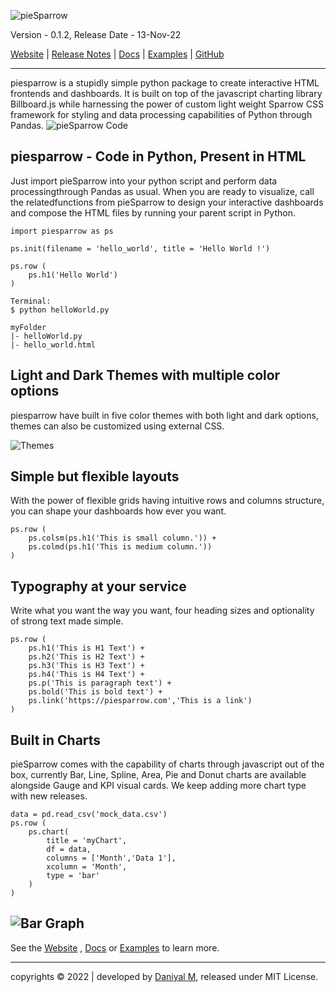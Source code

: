 ![pieSparrow](https://piesparrow.itsdaniyalm.com/images/logo_button.png) 


Version - 0.1.2, Release Date - 13-Nov-22

[Website](https://piesparrow.itsdaniyalm.com) | [Release Notes](https://piesparrow.itsdaniyalm.com/release_notes.html) | [Docs](https://piesparrow.itsdaniyalm.com/docs.html) | [Examples](https://piesparrow.itsdaniyalm.com/examples.html) | [GitHub](https://github.com/itsdaniyalm/piesparrow)

---
piesparrow is a stupidly simple python package to create interactive HTML frontends and dashboards. It is built on top of the javascript charting library Billboard.js while harnessing the power of custom light weight Sparrow CSS framework for styling and data processing capabilities of Python through Pandas.
![pieSparrow Code](https://piesparrow.itsdaniyalm.com/images/header_new.png)

## piesparrow - Code in Python, Present in HTML
Just import pieSparrow into your python script and perform data processingthrough Pandas as usual. When you are ready to visualize, call the relatedfunctions from pieSparrow to design your interactive dashboards and compose the HTML files by running your parent script in Python.

```
import piesparrow as ps

ps.init(filename = 'hello_world', title = 'Hello World !')

ps.row (
    ps.h1('Hello World')
)
```
```
Terminal:
$ python helloWorld.py
```
```
myFolder
|- helloWorld.py
|- hello_world.html
```
## Light and Dark Themes with multiple color options
piesparrow have built in five color themes with both light and dark options, themes can also be customized using external CSS.

![Themes](https://piesparrow.itsdaniyalm.com/images/chart_themes.png) 

## Simple but flexible layouts
With the power of flexible grids having intuitive rows and columns structure, you can shape your dashboards how ever you want.

```
ps.row (
    ps.colsm(ps.h1('This is small column.')) +
    ps.colmd(ps.h1('This is medium column.'))
)
```
## Typography at your service
Write what you want the way you want, four heading sizes and optionality of strong text made simple.

```
ps.row (
    ps.h1('This is H1 Text') +
    ps.h2('This is H2 Text') +
    ps.h3('This is H3 Text') +
    ps.h4('This is H4 Text') +
    ps.p('This is paragraph text') +
    ps.bold('This is bold text') +
    ps.link('https://piesparrow.com','This is a link')
)
```
## Built in Charts
pieSparrow comes with the capability of charts through javascript out of the box, currently Bar, Line, Spline, Area, Pie and Donut charts are available alongside Gauge and KPI visual cards. We keep adding more chart type with new releases.
```
data = pd.read_csv('mock_data.csv')
ps.row (
    ps.chart(
        title = 'myChart',
        df = data,
        columns = ['Month','Data 1'],
        xcolumn = 'Month',
        type = 'bar'
    )
)
```
![Bar Graph](https://piesparrow.itsdaniyalm.com/images/readme_graph.png) 
---
See the [Website](https://piesparrow.itsdaniyalm.com) , [Docs](https://piesparrow.itsdaniyalm.com/docs.html) or [Examples](https://piesparrow.itsdaniyalm.com/examples.html) to learn more.

---
copyrights © 2022 | developed by [Daniyal M](https://itsdaniyalm.com), released under MIT License.

